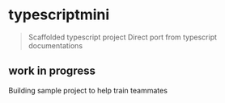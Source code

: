 # typescriptmini
> Scaffolded typescript project
> Direct port from typescript documentations

## work in progress
Building sample project to help train teammates
